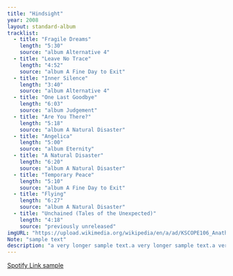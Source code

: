 ```yaml
---
title: "Hindsight"
year: 2008
layout: standard-album
tracklist:
  - title: "Fragile Dreams"
    length: "5:30"
    source: "album Alternative 4"
  - title: "Leave No Trace"
    length: "4:52" 
    source: "album A Fine Day to Exit"
  - title: "Inner Silence"
    length: "3:40"
    source: "album Alternative 4"       
  - title: "One Last Goodbye"
    length: "6:03"
    source: "album Judgement"
  - title: "Are You There?"
    length: "5:18"
    source: "album A Natural Disaster"
  - title: "Angelica"
    length: "5:00"
    source: "album Eternity"
  - title: "A Natural Disaster"
    length: "6:20"
    source: "album A Natural Disaster"
  - title: "Temporary Peace"
    length: "5:10"
    source: "album A Fine Day to Exit"
  - title: "Flying"
    length: "6:27"
    source: "album A Natural Disaster"
  - title: "Unchained (Tales of the Unexpected)"
    length: "4:18"
    source: "previously unreleased"
imgURL: "https://upload.wikimedia.org/wikipedia/en/a/ad/KSCOPE106_Anathema.jpg"
Note: "sample text"
description: "a very longer sample text.a very longer sample text.a very longer sample text.a very longer sample text.a very longer sample text.a very longer sample text.a very longer sample text.a very longer sample text.a very longer sample text"
---
```


[Spotify Link sample](https://spotify.com/rubber-soul)